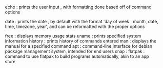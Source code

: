 echo : prints the user input , with formatting done based off of command options

date : prints the date , by default with the format 'day of week , month, date, time, timezone, year', and can be reformatted with the proper options

free : displays memory usage stats
uname : prints specified system information
history : prints history of commands entered
man : displays the manual for a specified command
apt : command-line interface for debian package management system, intended for end users
snap :
flatpak : command to use flatpak to build programs automatically, akin to an app store